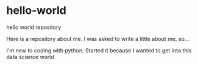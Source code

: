 # hello-world
hello world repository

Here is a repository about me. I was asked to write a little about me, so...

I'm new to coding with python. Started it because I wanted to get into this data science world 
